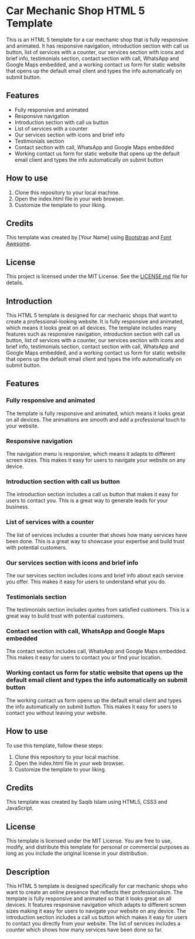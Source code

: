 # Car Mechanic Shop HTML 5 Template

This is an HTML 5 template for a car mechanic shop that is fully responsive and animated. It has responsive navigation, introduction section with call us button, list of services with a counter, our services section with icons and brief info, testimonials section, contact section with call, WhatsApp and Google Maps embedded, and a working contact us form for static website that opens up the default email client and types the info automatically on submit button.

## Features

- Fully responsive and animated
- Responsive navigation
- Introduction section with call us button
- List of services with a counter
- Our services section with icons and brief info
- Testimonials section
- Contact section with call, WhatsApp and Google Maps embedded
- Working contact us form for static website that opens up the default email client and types the info automatically on submit button

## How to use

1. Clone this repository to your local machine.
2. Open the index.html file in your web browser.
3. Customize the template to your liking.

## Credits

This template was created by [Your Name] using [Bootstrap](https://getbootstrap.com/) and [Font Awesome](https://fontawesome.com/).

## License

This project is licensed under the MIT License. See the [LICENSE.md](LICENSE.md) file for details.

## Introduction

This HTML 5 template is designed for car mechanic shops that want to create a professional-looking website. It is fully responsive and animated, which means it looks great on all devices. The template includes many features such as responsive navigation, introduction section with call us button, list of services with a counter, our services section with icons and brief info, testimonials section, contact section with call, WhatsApp and Google Maps embedded, and a working contact us form for static website that opens up the default email client and types the info automatically on submit button.

## Features

### Fully responsive and animated

The template is fully responsive and animated, which means it looks great on all devices. The animations are smooth and add a professional touch to your website.

### Responsive navigation

The navigation menu is responsive, which means it adapts to different screen sizes. This makes it easy for users to navigate your website on any device.

### Introduction section with call us button

The introduction section includes a call us button that makes it easy for users to contact you. This is a great way to generate leads for your business.

### List of services with a counter

The list of services includes a counter that shows how many services have been done. This is a great way to showcase your expertise and build trust with potential customers.

### Our services section with icons and brief info

The our services section includes icons and brief info about each service you offer. This makes it easy for users to understand what you do.

### Testimonials section

The testimonials section includes quotes from satisfied customers. This is a great way to build trust with potential customers.

### Contact section with call, WhatsApp and Google Maps embedded

The contact section includes call, WhatsApp and Google Maps embedded. This makes it easy for users to contact you or find your location.

### Working contact us form for static website that opens up the default email client and types the info automatically on submit button

The working contact us form opens up the default email client and types the info automatically on submit button. This makes it easy for users to contact you without leaving your website.

## How to use

To use this template, follow these steps:

1. Clone this repository to your local machine.
2. Open the index.html file in your web browser.
3. Customize the template to your liking.

## Credits

This template was created by Saqib Islam using HTML5, CSS3 and JavaScript.

## License

This template is licensed under the MIT License. You are free to use, modify, and distribute this template for personal or commercial purposes as long as you include the original license in your distribution.

## Description

This HTML 5 template is designed specifically for car mechanic shops who want to create an online presence that reflects their professionalism. The template is fully responsive and animated so that it looks great on all devices. It features responsive navigation which adapts to different screen sizes making it easy for users to navigate your website on any device. The introduction section includes a call us button which makes it easy for users to contact you directly from your website. The list of services includes a counter which shows how many services have been done so far.
